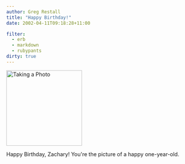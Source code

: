 ```yaml
---
author: Greg Restall
title: "Happy Birthday!"
date: 2002-04-11T09:18:28+11:00

filter:
  - erb
  - markdown
  - rubypants
dirty: true
---
```


<img src="https://consequently.org/images/mirror.jpg" width="200" height="200" alt="Taking a Photo" />
<p>
Happy Birthday, Zachary!  You're the picture of a happy one-year-old.
</p>



